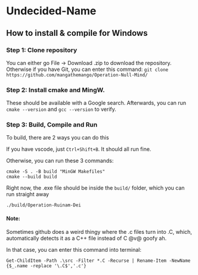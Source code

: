 # Undecided-Name

## How to install & compile for Windows

### Step 1: Clone repository

You can either go File -> Download .zip to download the repository. Otherwise if you have Git, you can enter this command:
``git clone https://github.com/mangathemango/Operation-Null-Mind/``

### Step 2: Install cmake and MingW.

These should be available with a Google search. Afterwards, you can run `cmake --version` and `gcc --version` to verify.

### Step 3: Build, Compile and Run

To build, there are 2 ways you can do this

If you have vscode, just `Ctrl+Shift+B`. It should all run fine.

Otherwise, you can run these 3 commands:

```
cmake -S . -B build "MinGW Makefiles"
cmake --build build
```

Right now, the .exe file should be inside the `build/` folder, which you can run straight away

```
./build/Operation-Ruinam-Dei
```

#### Note:

Sometimes github does a weird thingy where the .c files turn into .C, which, automatically detects it as a C++ file instead of C @v@ goofy ah.

In that case, you can enter this command into terminal:

```
Get-ChildItem -Path .\src -Filter *.C -Recurse | Rename-Item -NewName {$_.name -replace '\.C$','.c'}
```
